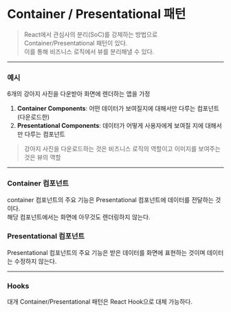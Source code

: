 # Container / Presentational 패턴
>React에서 관심사의 분리(SoC)를 강제하는 방법으로 Container/Presentational 패턴이 있다.<br>
이를 통해 비즈니스 로직에서 뷰를 분리해낼 수 있다.
---

### 예시
6개의 강아지 사진을 다운받아 화면에 렌더하는 앱을 가정
1. <b>Container Components</b>: 어떤 데이터가 보여질지에 대해서만 다루는 컴포넌트(다운로드한)
2. <b>Presentational Components</b>: 데이터가 어떻게 사용자에게 보여질 지에 대해서만 다루는 컴포넌트
>강아지 사진을 다운로드하는 것은 비즈니스 로직의 역할이고 이미지를 보여주는 것은 뷰의 역할
---

### Container 컴포넌트
container 컴포넌트의 주요 기능은 Presentational 컴포넌트에 데이터를 전달하는 것이다. <br>
해당 컴포넌트에서는 화면에 아무것도 렌더링하지 않는다.

### Presentational 컴포넌트
Presentational 컴포넌트의 주요 기능은 받은 데이터를 화면에 표현하는 것이며 데이터는 수정하지 않는다.

---
### Hooks
대개 Container/Presentational 패턴은 React Hook으로 대체 가능하다.
